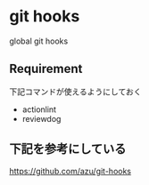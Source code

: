 # git hooks

global git hooks


## Requirement

下記コマンドが使えるようにしておく

- actionlint
- reviewdog

## 下記を参考にしている

https://github.com/azu/git-hooks
